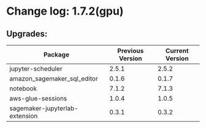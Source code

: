 # Change log: 1.7.2(gpu)

## Upgrades: 

Package | Previous Version | Current Version
---|---|---
jupyter-scheduler|2.5.1|2.5.2
amazon_sagemaker_sql_editor|0.1.6|0.1.7
notebook|7.1.2|7.1.3
aws-glue-sessions|1.0.4|1.0.5
sagemaker-jupyterlab-extension|0.3.1|0.3.2
